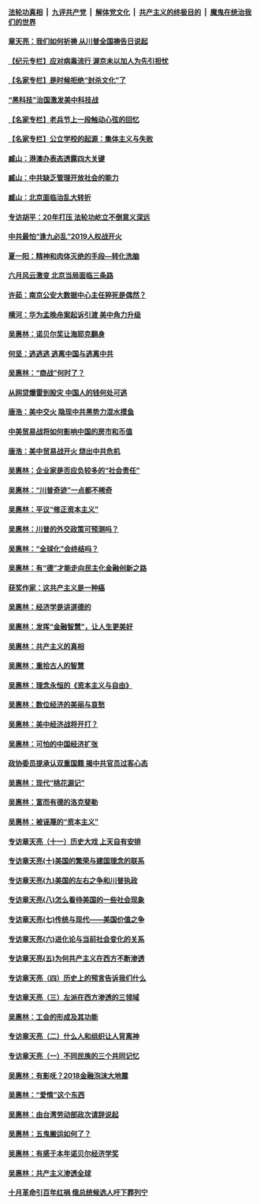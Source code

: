 ####  [法轮功真相](../../../../basic/blob/master/README.md?t=06271931) &nbsp;|&nbsp; [九评共产党](../../../../9ping.md/blob/master/README.md?t=06271931) &nbsp;|&nbsp; [解体党文化](../../../../jtdwh.md/blob/master/README.md?t=06271931)  &nbsp;|&nbsp; [共产主义的终极目的](../../../../gczydzjmd.md/blob/master/README.md?t=06271931) &nbsp;|&nbsp; [魔鬼在统治我们的世界](../../../../mgztzwmdsj.md/blob/master/README.md?t=06271931) 

#### [章天亮：我们如何祈祷 从川普全国祷告日说起](../pages/nsc423/n11944627.md?t=06271931) 

#### [【纪元专栏】应对病毒流行 渥京未以加人为先引担忧](../pages/nsc423/n11875714.md?t=06271931) 

#### [【名家专栏】是时候拒绝“封杀文化”了](../pages/nsc423/n11814093.md?t=06271931) 

#### [“黑科技”治国激发美中科技战](../pages/nsc423/n11638056.md?t=06271931) 

#### [【名家专栏】老兵节上一段触动心弦的回忆](../pages/nsc423/n11646016.md?t=06271931) 

#### [【名家专栏】公立学校的起源：集体主义与失败](../pages/nsc423/n11601833.md?t=06271931) 

#### [臧山：港澳办表态透露四大关键](../pages/nsc423/n11421628.md?t=06271931) 

#### [臧山：中共缺乏管理开放社会的能力](../pages/nsc423/n11407457.md?t=06271931) 

#### [臧山：北京面临治乱大转折](../pages/nsc423/n11406895.md?t=06271931) 

#### [专访胡平：20年打压 法轮功屹立不倒意义深远](../pages/nsc423/n11398800.md?t=06271931) 

#### [中共最怕“逢九必乱”2019人权战开火](../pages/nsc423/n11385248.md?t=06271931) 

#### [夏一阳：精神和肉体灭绝的手段—转化洗脑](../pages/nsc423/n11368250.md?t=06271931) 

#### [六月风云激变 北京当局面临三条路](../pages/nsc423/n11313668.md?t=06271931) 

#### [许茹：南京公安大数据中心主任猝死是偶然？](../pages/nsc423/n11064744.md?t=06271931) 

#### [横河：华为孟晚舟案起诉引渡 美中角力升级](../pages/nsc423/n11027230.md?t=06271931) 

#### [吴惠林：诺贝尔奖让海耶克翻身](../pages/nsc423/n10890049.md?t=06271931) 

#### [何坚：逃逃逃 逃离中国与逃离中共](../pages/nsc423/n10592891.md?t=06271931) 

#### [吴惠林：“商战”何时了？](../pages/nsc423/n10573558.md?t=06271931) 

#### [从网贷爆雷到股灾 中国人的钱何处可逃](../pages/nsc423/n10572800.md?t=06271931) 

#### [唐浩：美中交火 隐现中共黑势力混水摸鱼](../pages/nsc423/n10544040.md?t=06271931) 

#### [中美贸易战将如何影响中国的房市和币值](../pages/nsc423/n10543697.md?t=06271931) 

#### [唐浩：美中贸易战开火 烧出中共危机](../pages/nsc423/n10540126.md?t=06271931) 

#### [吴惠林：企业家是否应负较多的“社会责任”](../pages/nsc423/n10535022.md?t=06271931) 

#### [吴惠林：“川普奇迹”一点都不稀奇](../pages/nsc423/n10512808.md?t=06271931) 

#### [吴惠林：平议“修正资本主义”](../pages/nsc423/n10495724.md?t=06271931) 

#### [吴惠林：川普的外交政策可预测吗？](../pages/nsc423/n10462387.md?t=06271931) 

#### [吴惠林：“全球化”会终结吗？](../pages/nsc423/n10452838.md?t=06271931) 

#### [吴惠林：有“德”才能走向民主化金融创新之路](../pages/nsc423/n10432292.md?t=06271931) 

#### [获奖作家：这共产主义是一种癌](../pages/nsc423/n10431541.md?t=06271931) 

#### [吴惠林：经济学是讲道德的](../pages/nsc423/n10398014.md?t=06271931) 

#### [吴惠林：发挥“金融智慧”，让人生更美好](../pages/nsc423/n10375019.md?t=06271931) 

#### [吴惠林：共产主义的真相](../pages/nsc423/n10351394.md?t=06271931) 

#### [吴惠林：重拾古人的智慧](../pages/nsc423/n10337691.md?t=06271931) 

#### [吴惠林：理念永恒的《资本主义与自由》](../pages/nsc423/n10316274.md?t=06271931) 

#### [吴惠林：数位经济的美丽与哀愁](../pages/nsc423/n10292946.md?t=06271931) 

#### [吴惠林：美中经济战将开打？](../pages/nsc423/n10258825.md?t=06271931) 

#### [吴惠林：可怕的中国经济扩张](../pages/nsc423/n10219147.md?t=06271931) 

#### [政协委员提承认双重国籍 揭中共官员过客心态](../pages/nsc423/n10208809.md?t=06271931) 

#### [吴惠林：现代“桃花源记”](../pages/nsc423/n10185234.md?t=06271931) 

#### [吴惠林：富而有德的洛克斐勒](../pages/nsc423/n10142264.md?t=06271931) 

#### [吴惠林：被诬蔑的“资本主义”](../pages/nsc423/n10124816.md?t=06271931) 

#### [专访章天亮（十一）历史大戏 上天自有安排](../pages/nsc423/n10094905.md?t=06271931) 

#### [专访章天亮(十)美国的繁荣与建国理念的联系](../pages/nsc423/n10094899.md?t=06271931) 

#### [专访章天亮(九)美国的左右之争和川普执政](../pages/nsc423/n10094889.md?t=06271931) 

#### [专访章天亮(八)怎么看待美国的一些社会现象](../pages/nsc423/n10094857.md?t=06271931) 

#### [专访章天亮(七)传统与现代——美国价值之争](../pages/nsc423/n10093140.md?t=06271931) 

#### [专访章天亮(六)进化论与当前社会变化的关系](../pages/nsc423/n10092036.md?t=06271931) 

#### [专访章天亮(五)为何共产主义在西方不断渗透](../pages/nsc423/n10083620.md?t=06271931) 

#### [专访章天亮（四）历史上的预言告诉我们什么](../pages/nsc423/n10083606.md?t=06271931) 

#### [专访章天亮（三）左派在西方渗透的三领域](../pages/nsc423/n10081115.md?t=06271931) 

#### [吴惠林：工会的形成及其功能](../pages/nsc423/n10080633.md?t=06271931) 

#### [专访章天亮（二）什么人和组织让人背离神](../pages/nsc423/n10076637.md?t=06271931) 

#### [专访章天亮（一）不同民族的三个共同记忆](../pages/nsc423/n10074188.md?t=06271931) 

#### [吴惠林：有影呒？2018金融泡沫大地震](../pages/nsc423/n10040534.md?t=06271931) 

#### [吴惠林：“爱情”这个东西](../pages/nsc423/n10019423.md?t=06271931) 

#### [吴惠林：由台湾劳动部政次请辞说起](../pages/nsc423/n9979679.md?t=06271931) 

#### [吴惠林：五鬼搬运如何了？](../pages/nsc423/n9925338.md?t=06271931) 

#### [吴惠林：有感于本年诺贝尔经济学奖](../pages/nsc423/n9871883.md?t=06271931) 

#### [吴惠林：共产主义渗透全球](../pages/nsc423/n9812748.md?t=06271931) 

#### [十月革命引百年红祸 俄总统候选人吁下葬列宁](../pages/nsc423/n9810182.md?t=06271931) 

